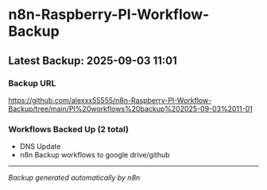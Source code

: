 # n8n-Raspberry-PI-Workflow-Backup

## Latest Backup: 2025-09-03 11:01

### Backup URL
https://github.com/alexxx55555/n8n-Raspberry-PI-Workflow-Backup/tree/main/PI%20workflows%20backup%202025-09-03%2011-01

### Workflows Backed Up (2 total)
- DNS Update
- n8n Backup workflows to google drive/github

---
*Backup generated automatically by n8n*